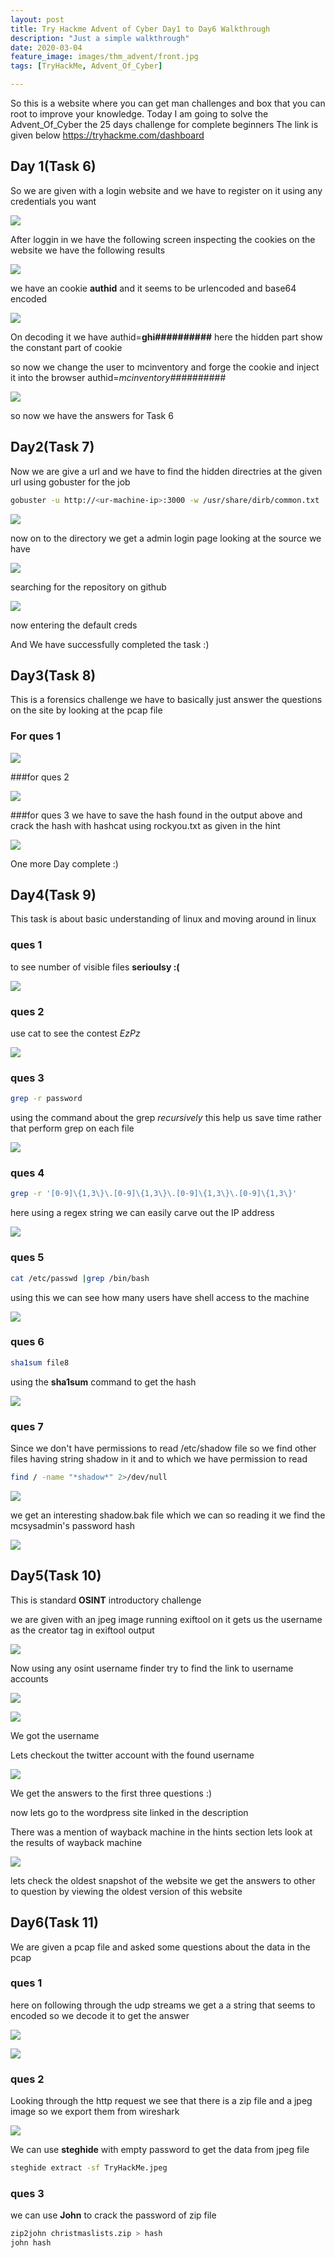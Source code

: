 ```yaml
---
layout: post
title: Try Hackme Advent of Cyber Day1 to Day6 Walkthrough
description: "Just a simple walkthrough"
date: 2020-03-04
feature_image: images/thm_advent/front.jpg
tags: [TryHackMe, Advent_Of_Cyber]

---
```

<!--more-->
So this is a website where you can get man challenges and box that you can root to improve your knowledge.
Today I am going to solve the Advent_Of_Cyber  the 25 days challenge for complete beginners
The link is given below
<https://tryhackme.com/dashboard>
## Day 1(Task 6)
So we are given with a login website and we have to register on it using any credentials you want

![](images/thm_advent/1.png)


After loggin in we have the following screen inspecting the cookies on the website we have the following results

![](images/thm_advent/2.png)

we have an cookie **authid** and it seems to be urlencoded and base64 encoded 

![](images/thm_advent/3.png)

On decoding it we have authid=**ghi##########** 
here the hidden part show the constant part of cookie 

so now we change the user to mcinventory and forge the cookie and inject it into the browser 
authid=*mcinventory##########*

![](images/thm_advent/4.png)

so now we have the answers for Task 6

## Day2(Task 7)

Now we are give a url and we have to find the hidden directries at the given url 
using gobuster for the job 

```bash
gobuster -u http://<ur-machine-ip>:3000 -w /usr/share/dirb/common.txt
```

![](images/thm_advent/5.png)

now on to the directory we get a admin login page 
looking at the source we have 

![](images/thm_advent/6.png)

searching for the repository on github

![](images/thm_advent/7.png)

now entering the default creds


And We have successfully completed the task :)

## Day3(Task 8)
This is a forensics challenge we have to basically just answer the questions on the site by looking at the pcap file
### For ques 1

![](images/thm_advent/8.png)

###for ques 2

![](images/thm_advent/9.png)

###for ques 3
we have to save the hash found in the output above and crack the hash with hashcat using rockyou.txt as given in the hint 

![](images/thm_advent/10.png)


One more Day complete :)

## Day4(Task 9)

This task is about basic understanding of linux and moving around in linux

### ques 1
to see number of visible files  **serioulsy :(**

![](images/thm_advent/11.png)

### ques 2
use cat to see the contest *EzPz*

![](images/thm_advent/12.png)

### ques 3
```bash 
grep -r password
```
using the command about the grep *recursively*
this help us save time rather that perform grep on each file

![](images/thm_advent/13.png)

### ques 4
```bash
grep -r '[0-9]\{1,3\}\.[0-9]\{1,3\}\.[0-9]\{1,3\}\.[0-9]\{1,3\}'
```
here using a regex string we can easily carve out the IP address

![](images/thm_advent/14.png)

### ques 5
```bash
cat /etc/passwd |grep /bin/bash
```
using this we can see how many users have shell access to the machine

![](images/thm_advent/15.png)

### ques 6
```bash
sha1sum file8
```
using the **sha1sum** command to get the hash

![](images/thm_advent/16.png)


### ques 7
Since we don't have permissions to read /etc/shadow file 
so we find other files having string shadow in it and to which we have permission to read 
```bash
find / -name "*shadow*" 2>/dev/null
```

![](images/thm_advent/17.png)

we get an interesting shadow.bak file which we can so reading it we find the mcsysadmin's password hash


![](images/thm_advent/18.png)


## Day5(Task 10)
This is standard **OSINT** introductory challenge

we are given with an jpeg image running exiftool on it gets us the username as the creator tag in exiftool output

![](images/thm_advent/19.png)

Now using any osint username finder try to find the link to username accounts

![](images/thm_advent/20.png)

![](images/thm_advent/21.png)

We got the username 

Lets checkout the twitter account with the found username

![](images/thm_advent/22.png)


We get the answers to the first three questions :)

now lets go to the wordpress site linked in the description

There was a mention of wayback machine in the hints section lets look at the results of wayback machine

![](images/thm_advent/23.png)


lets check the oldest snapshot of the website we get the answers to other to question by viewing the oldest version of this website

## Day6(Task 11)
We are given a pcap file and asked some questions about the data in the pcap 

### ques 1

here on following through the udp  streams we get a a string that seems to encoded so we decode it to get the answer

![](images/thm_advent/24.png)

![](images/thm_advent/25.png)


### ques 2

Looking through the http request we see that there is a zip file and a jpeg image so we export them from wireshark
 
![](images/thm_advent/26.png)

We can use **steghide** with empty password to get the data from jpeg file
```bash
steghide extract -sf TryHackMe.jpeg
```
### ques 3

we can use **John** to crack the password of zip file 
```bash
zip2john christmaslists.zip > hash
john hash
```
